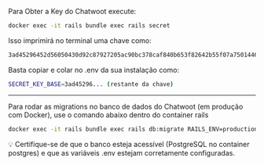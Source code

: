 

Para Obter a Key do Chatwoot execute:

```bash
docker exec -it rails bundle exec rails secret 
```

Isso imprimirá no terminal uma chave como:

```bash
3ad45296452d56050430d92c87927205ac90bc378caf840b653f82642b55f07a75014466f099b65cb0460777aba31dbfd9a6aae50225675bbf01261952f5c50b
```

Basta copiar e colar no .env da sua instalação como:

```bash
SECRET_KEY_BASE=3ad45296... (restante da chave)
```

---

Para rodar as migrations no banco de dados do Chatwoot (em produção com Docker), use o comando abaixo dentro do container rails

```bash
docker exec -it rails bundle exec rails db:migrate RAILS_ENV=production
```

💡 Certifique-se de que o banco esteja acessível (PostgreSQL no container postgres) e que as variáveis .env estejam corretamente configuradas.

